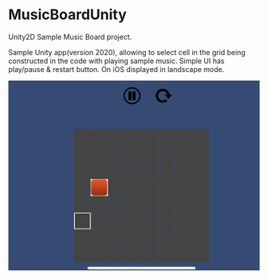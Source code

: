 # MusicBoardUnity
Unity2D Sample Music Board project.

Sample Unity app(version 2020), allowing to select cell in the grid being constructed in the code with playing sample music. Simple UI has play/pause & restart button. 
On iOS displayed in landscape mode. 

![IPhone X Landscape](./IMG_6504A904C2F8-1.jpeg?raw=true "IPhone X Landscape")
